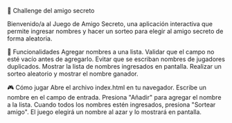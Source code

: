 🎁 Challenge del amigo secreto

Bienvenido/a al Juego de Amigo Secreto, una aplicación interactiva que permite ingresar nombres y hacer un sorteo para elegir al amigo secreto de forma aleatoria. 

🚀 Funcionalidades
Agregar nombres a una lista.
Validar que el campo no esté vacío antes de agregarlo.
Evitar que se escriban nombres de jugadores duplicados.
Mostrar la lista de nombres ingresados en pantalla.
Realizar un sorteo aleatorio y mostrar el nombre ganador.

🎮 Cómo jugar
Abre el archivo index.html en tu navegador.
Escribe un nombre en el campo de entrada.
Presiona "Añadir" para agregar el nombre a la lista.
Cuando todos los nombres estén ingresados, presiona "Sortear amigo".
El juego elegirá un nombre al azar y lo mostrará en pantalla. 
